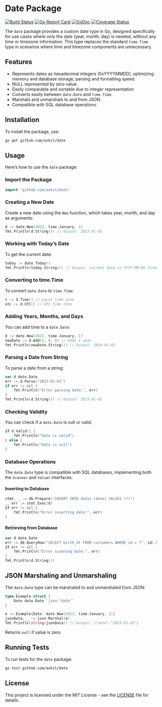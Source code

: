 # Date Package

[![Build Status](https://github.com/axkit/date/actions/workflows/go.yml/badge.svg)](https://github.com/axkit/date/actions)
[![Go Report Card](https://goreportcard.com/badge/github.com/axkit/date)](https://goreportcard.com/report/github.com/axkit/date)
[![GoDoc](https://pkg.go.dev/badge/github.com/axkit/date)](https://pkg.go.dev/github.com/axkit/date)
[![Coverage Status](https://coveralls.io/repos/github/axkit/date/badge.svg?branch=main)](https://coveralls.io/github/axkit/date?branch=main)

The `date` package provides a custom date type in Go, designed specifically for use cases where only the date (year, month, day) is needed, without any time or timezone information. This type replaces the standard `time.Time` type in scenarios where time and timezone components are unnecessary.

## Features

- Represents dates as hexadecimal integers (0xYYYYMMDD), optimizing memory and database storage, parsing and formatting speed.
- NULL represented by zero value.
- Easily comparable and sortable due to integer representation
- Converts easily between `date.Date` and `time.Time`.
- Marshals and unmarshals to and from JSON.
- Compatible with SQL database operations.

## Installation

To install the package, use:

```bash
go get github.com/axkit/date
```

## Usage

Here’s how to use the `date` package:

### Import the Package

```go
import "github.com/axkit/date"
```

### Creating a New Date

Create a new date using the `New` function, which takes year, month, and day as arguments:

```go
d := date.New(2023, time.January, 1)
fmt.Println(d.String()) // Output: 2023-01-01
```

### Working with Today’s Date

To get the current date:

```go
today := date.Today()
fmt.Println(today.String()) // Output: current date in YYYY-MM-DD format
```

### Converting to time.Time

To convert `date.Date` to `time.Time`:

```go
t := d.Time() // Local time zone
utc := d.UTC() // UTC time zone
```

### Adding Years, Months, and Days

You can add time to a `date.Date`:

```go
d := date.New(2023, time.January, 1)
newDate := d.Add(1, 0, 0) // Adds 1 year
fmt.Println(newDate.String()) // Output: 2024-01-01
```

### Parsing a Date from String

To parse a date from a string:

```go
var d date.Date
err := d.Parse("2023-01-01")
if err != nil {
    fmt.Println("Error parsing date:", err)
}
fmt.Println(d.String()) // Output: 2023-01-01
```

### Checking Validity

You can check if a `date.Date` is null or valid:

```go
if d.Valid() {
    fmt.Println("Date is valid")
} else {
    fmt.Println("Date is null")
}
```

### Database Operations

The `date.Date` type is compatible with SQL databases, implementing both the `Scanner` and `Valuer` interfaces.

#### Inserting to Database

```go
stmt, _ := db.Prepare("INSERT INTO dates (date) VALUES (?)")
_, err := stmt.Exec(d)
if err != nil {
    fmt.Println("Error inserting date:", err)
}
```

#### Retrieving from Database

```go
var d date.Date
err := db.QueryRow("SELECT birth_dt FROM customers WHERE id = ?", id).Scan(&d)
if err != nil {
    fmt.Println("Error scanning date:", err)
}
fmt.Println(d.String())
```

## JSON Marshaling and Unmarshaling

The `date.Date` type can be marshaled to and unmarshaled from JSON:

```go
type Example struct {
    Date date.Date `json:"date"`
}

e := Example{Date: date.New(2023, time.January, 1)}
jsonData, _ := json.Marshal(e)
fmt.Println(string(jsonData)) // Output: {"date":"2023-01-01"}
```

Returns `null` if value is zero.

## Running Tests

To run tests for the `date` package:

```bash
go test github.com/axkit/date
```

## License

This project is licensed under the MIT License - see the [LICENSE](LICENSE) file for details.
